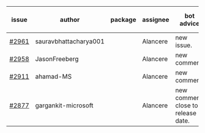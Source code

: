 | issue | author | package | assignee | bot advice | created date of issue | target release date | date from target |
| ------ | ------ | ------ | ------ | ------ | ------ | ------ | :-----: |
| [#2961](https://github.com/Azure/sdk-release-request/issues/2961) | sauravbhattacharya001 |  | Alancere | new issue. | 06-29 | 07-13 |  |
| [#2958](https://github.com/Azure/sdk-release-request/issues/2958) | JasonFreeberg |  | Alancere | new comment. | 06-28 | 07-04 |  |
| [#2911](https://github.com/Azure/sdk-release-request/issues/2911) | ahamad-MS |  | Alancere | new comment. | 06-13 | 06-15 |  |
| [#2877](https://github.com/Azure/sdk-release-request/issues/2877) | gargankit-microsoft |  | Alancere | new comment. close to release date.  | 06-03 | 06-30 | 0 |
